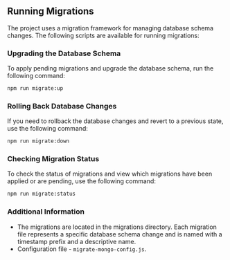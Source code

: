 ## Running Migrations
The project uses a migration framework for managing database schema changes. The following scripts are available for running migrations:

### Upgrading the Database Schema
To apply pending migrations and upgrade the database schema, run the following command:
```bash
npm run migrate:up
```

### Rolling Back Database Changes
If you need to rollback the database changes and revert to a previous state, use the following command:
```bash
npm run migrate:down
```

### Checking Migration Status
To check the status of migrations and view which migrations have been applied or are pending, use the following command:
```bash
npm run migrate:status
```
### Additional Information
- The migrations are located in the migrations directory. Each migration file represents a specific database schema change and is named with a timestamp prefix and a descriptive name.
- Configuration file - `migrate-mongo-config.js`.